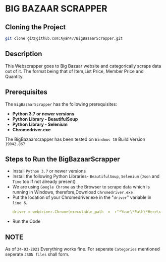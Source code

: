 

# BIG BAZAAR SCRAPPER

## Cloning the Project
```sh
git clone git@github.com:Ayan47/BigBazaarScrapper.git
```
## Description
This Webscrapper goes to Big Bazaar website and categorically scraps data out of it. The format being that of Item,List Price, Member Price and Quantity.
## Prerequisites 

The `BigBazaarScrapper` has the following prerequisites: 

 - **Python 3.7 or newer versions**
 - **Python Library - BeautifulSoup**
 - **Python Library - Selenium**
 - **Chromedriver.exe**


The BigBazaarscrapper has been tested on `Windows 10` Build Version `19042.867`

## Steps to Run the BigBazaarScrapper 

 - Install `Python 3.7` or newer versions
 - Install the following Python Libraries- `BeautifulSoup`, `Selenium` (`Json` and `Time` too if not already present)
 - We are using `Google Chrome` as the Browser to scrape data which
   is running in Windows, therefore,Download `Chromedriver.exe`
 - Put the location of your Chromedriver.exe in the "`driver`" variable in
   `line 6`. 
      ```yaml
   driver = webdriver.Chrome(executable_path  =  r"*Your\*Path\*Here\chromedriver.exe")
   
 - Run the Code
## NOTE
As of `24-03-2021` Everything works fine.
For seperate `Categories` mentioned seperate `JSON files` shall form.
